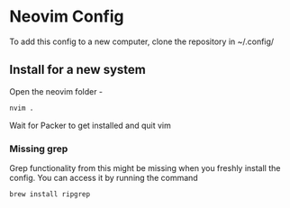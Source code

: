 # Neovim Config

To add this config to a new computer, clone the repository in ~/.config/

## Install for a new system

Open the neovim folder -

```bash
nvim .
```
Wait for Packer to get installed and quit vim

### Missing grep

Grep functionality from this might be missing when you freshly install the config.
You can access it by running the command

```bash
brew install ripgrep
```
